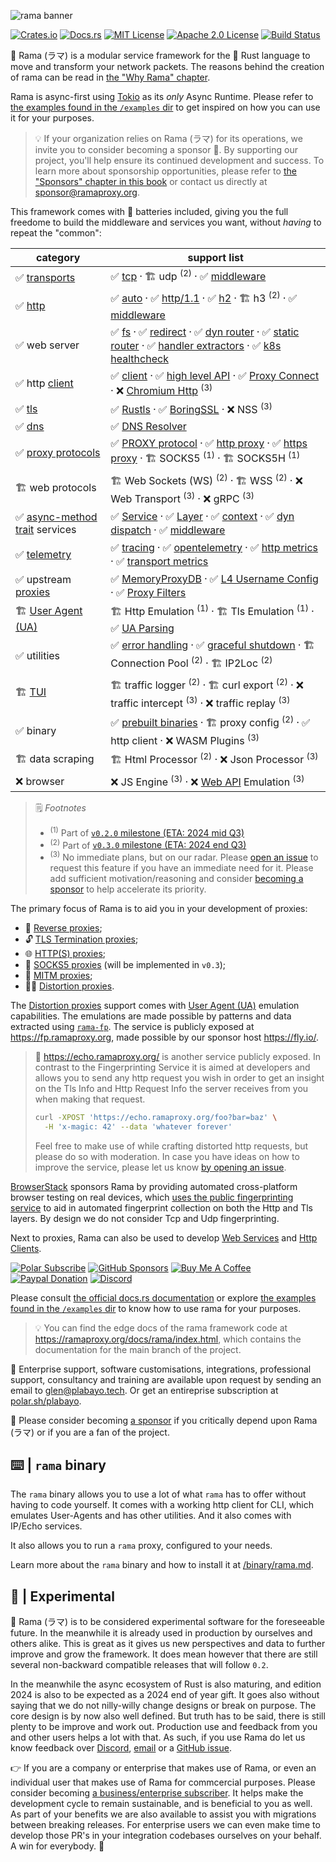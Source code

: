 ![rama banner](https://raw.githubusercontent.com/plabayo/rama/main/docs/img/rama_banner.jpeg)

[![Crates.io][crates-badge]][crates-url]
[![Docs.rs][docs-badge]][docs-url]
[![MIT License][license-mit-badge]][license-mit-url]
[![Apache 2.0 License][license-apache-badge]][license-apache-url]
[![Build Status][actions-badge]][actions-url]

[crates-badge]: https://img.shields.io/crates/v/rama.svg
[crates-url]: https://crates.io/crates/rama/0.2.0-alpha.2
[docs-badge]: https://img.shields.io/docsrs/rama/latest
[docs-url]: https://docs.rs/rama/latest/rama/index.html
[license-mit-badge]: https://img.shields.io/badge/license-MIT-blue.svg
[license-mit-url]: https://github.com/plabayo/rama/blob/main/LICENSE-MIT
[license-apache-badge]: https://img.shields.io/badge/license-APACHE-blue.svg
[license-apache-url]: https://github.com/plabayo/rama/blob/main/LICENSE-APACHE
[actions-badge]: https://github.com/plabayo/rama/workflows/CI/badge.svg
[actions-url]: https://github.com/plabayo/rama/actions

[discord-badge]: https://img.shields.io/badge/Discord-%235865F2.svg?style=for-the-badge&logo=discord&logoColor=white
[discord-url]: https://discord.gg/29EetaSYCD
[bmac-badge]: https://img.shields.io/badge/Buy%20Me%20a%20Coffee-ffdd00?style=for-the-badge&logo=buy-me-a-coffee&logoColor=black
[bmac-url]: https://www.buymeacoffee.com/plabayo
[ghs-badge]: https://img.shields.io/badge/sponsor-30363D?style=for-the-badge&logo=GitHub-Sponsors&logoColor=#EA4AAA
[ghs-url]: https://github.com/sponsors/plabayo
[paypal-badge]: https://img.shields.io/badge/paypal-contribution?style=for-the-badge&color=blue
[paypal-url]: https://www.paypal.com/donate/?hosted_button_id=P3KCGT2ACBVFE
[polar-badge]: https://img.shields.io/badge/polar.sh-subscribe?style=for-the-badge&color=blue
[polar-url]: https://polar.sh/plabayo

🦙 Rama (ラマ) is a modular service framework for the 🦀 Rust language to move and transform your network packets.
The reasons behind the creation of rama can be read in [the "Why Rama" chapter](./why_rama.md).

Rama is async-first using [Tokio](https://tokio.rs/) as its _only_ Async Runtime.
Please refer to [the examples found in the `/examples` dir](https://github.com/plabayo/rama/tree/main/examples)
to get inspired on how you can use it for your purposes.

> 💡 If your organization relies on Rama (ラマ) for its operations,
> we invite you to consider becoming a sponsor 💖. By supporting our project,
> you'll help ensure its continued development and success.
> To learn more about sponsorship opportunities, please refer to
> [the "Sponsors" chapter in this book](./sponsor.md)
> or contact us directly at [sponsor@ramaproxy.org](mailto:sponsor@ramaproxy.org).

This framework comes with 🔋 batteries included, giving you the full freedome to build the middleware and services you want, without _having_ to repeat the "common":

| category | support list |
|-|-|
| ✅ [transports](https://ramaproxy.org/docs/rama/net/stream/index.html) | ✅ [tcp](https://ramaproxy.org/docs/rama/tcp/index.html) ⸱ 🏗️ udp <sup>(2)</sup> ⸱ ✅ [middleware](https://ramaproxy.org/docs/rama/net/stream/layer/index.html) |
| ✅ [http](https://ramaproxy.org/docs/rama/http/index.html) | ✅ [auto](https://ramaproxy.org/docs/rama/http/server/service/struct.HttpServer.html#method.auto) ⸱ ✅ [http/1.1](https://ramaproxy.org/docs/rama/http/server/service/struct.HttpServer.html#method.http1) ⸱ ✅ [h2](https://ramaproxy.org/docs/rama/http/server/service/struct.HttpServer.html#method.h2) ⸱ 🏗️ h3 <sup>(2)</sup> ⸱ ✅ [middleware](https://ramaproxy.org/docs/rama/http/layer/index.html) |
| ✅ web server | ✅ [fs](https://ramaproxy.org/docs/rama/http/service/fs/index.html) ⸱ ✅ [redirect](https://ramaproxy.org/docs/rama/http/service/redirect/struct.Redirect.html) ⸱ ✅ [dyn router](https://ramaproxy.org/docs/rama/http/service/web/struct.WebService.html) ⸱ ✅ [static router](https://docs.rs/rama-http/latest/rama_http/service/web/macro.match_service.html) ⸱ ✅ [handler extractors](https://ramaproxy.org/docs/rama/http/service/web/extract/index.html) ⸱ ✅ [k8s healthcheck](https://ramaproxy.org/docs/rama/http/service/web/k8s/index.html) |
| ✅ http [client](https://ramaproxy.org/docs/rama/http/client/index.html) | ✅ [client](https://ramaproxy.org/docs/rama/http/client/struct.HttpClient.html) ⸱ ✅ [high level API](https://ramaproxy.org/docs/rama/http/service/client/trait.HttpClientExt.html) ⸱ ✅ [Proxy Connect](https://ramaproxy.org/docs/rama/http/client/proxy/layer/struct.HttpProxyConnector.html) ⸱ ❌ [Chromium Http](https://github.com/plabayo/rama/issues/189) <sup>(3)</sup> |
| ✅ [tls](https://ramaproxy.org/docs/rama/tls/index.html) | ✅ [Rustls](https://ramaproxy.org/docs/rama/tls/rustls/index.html) ⸱ ✅ [BoringSSL](https://ramaproxy.org/docs/rama/tls/boring/index.html) ⸱ ❌ NSS <sup>(3)</sup> |
| ✅ [dns](https://ramaproxy.org/docs/rama/dns/index.html) | ✅ [DNS Resolver](https://ramaproxy.org/docs/rama/dns/struct.Dns.html) |
| ✅ [proxy protocols](https://ramaproxy.org/docs/rama/proxy/index.html) | ✅ [PROXY protocol](https://ramaproxy.org/docs/rama/proxy/haproxy/index.html) ⸱ ✅ [http proxy](https://github.com/plabayo/rama/blob/main/examples/http_connect_proxy.rs) ⸱ ✅ [https proxy](https://github.com/plabayo/rama/blob/main/examples/https_connect_proxy.rs) ⸱ 🏗️ SOCKS5 <sup>(1)</sup> ⸱ 🏗️ SOCKS5H <sup>(1)</sup> |
| 🏗️ web protocols | 🏗️ Web Sockets (WS) <sup>(2)</sup> ⸱ 🏗️ WSS <sup>(2)</sup> ⸱ ❌ Web Transport <sup>(3)</sup> ⸱ ❌ gRPC <sup>(3)</sup> |
| ✅ [async-method trait](https://blog.rust-lang.org/inside-rust/2023/05/03/stabilizing-async-fn-in-trait.html) services | ✅ [Service](https://ramaproxy.org/docs/rama/service/trait.Service.html) ⸱ ✅ [Layer](https://ramaproxy.org/docs/rama/layer/trait.Layer.html) ⸱ ✅ [context](https://ramaproxy.org/docs/rama/context/index.html) ⸱ ✅ [dyn dispatch](https://ramaproxy.org/docs/rama/service/struct.BoxService.html) ⸱ ✅ [middleware](https://ramaproxy.org/docs/rama/layer/index.html) |
| ✅ [telemetry](https://ramaproxy.org/docs/rama/telemetry/index.html) | ✅ [tracing](https://tracing.rs/tracing/) ⸱ ✅ [opentelemetry](https://ramaproxy.org/docs/rama/telemetry/opentelemetry/index.html) ⸱ ✅ [http metrics](https://ramaproxy.org/docs/rama/http/layer/opentelemetry/index.html) ⸱ ✅ [transport metrics](https://ramaproxy.org/docs/rama/net/stream/layer/opentelemetry/index.html) |
| ✅ upstream [proxies](https://ramaproxy.org/docs/rama/proxy/index.html) | ✅ [MemoryProxyDB](https://ramaproxy.org/docs/rama/proxy/struct.MemoryProxyDB.html) ⸱ ✅ [L4 Username Config](https://ramaproxy.org/docs/rama/username/index.html) ⸱ ✅ [Proxy Filters](https://ramaproxy.org/docs/rama/proxy/struct.ProxyFilter.html) |
| 🏗️ [User Agent (UA)](https://ramaproxy.org/book/intro/user_agent) | 🏗️ Http Emulation <sup>(1)</sup> ⸱ 🏗️ Tls Emulation <sup>(1)</sup> ⸱ ✅ [UA Parsing](https://ramaproxy.org/docs/rama/ua/struct.UserAgent.html) |
| ✅ utilities | ✅ [error handling](https://ramaproxy.org/docs/rama/error/index.html) ⸱ ✅ [graceful shutdown](https://ramaproxy.org/docs/rama/graceful/index.html) ⸱ 🏗️ Connection Pool <sup>(2)</sup> ⸱ 🏗️ IP2Loc <sup>(2)</sup> |
| 🏗️ [TUI](https://ratatui.rs/) | 🏗️ traffic logger <sup>(2)</sup> ⸱ 🏗️ curl export <sup>(2)</sup> ⸱ ❌ traffic intercept <sup>(3)</sup> ⸱ ❌ traffic replay <sup>(3)</sup> |
| ✅ binary | ✅ [prebuilt binaries](https://ramaproxy.org/book/binary/rama) ⸱ 🏗️ proxy config <sup>(2)</sup> ⸱ ✅ http client ⸱ ❌ WASM Plugins <sup>(3)</sup> |
| 🏗️ data scraping | 🏗️ Html Processor <sup>(2)</sup> ⸱ ❌ Json Processor <sup>(3)</sup> |
| ❌ browser | ❌ JS Engine <sup>(3)</sup> ⸱ ❌ [Web API](https://developer.mozilla.org/en-US/docs/Web/API) Emulation <sup>(3)</sup> |

> 🗒️ _Footnotes_
>
> * <sup>(1)</sup> Part of [`v0.2.0` milestone (ETA: 2024 mid Q3)](https://github.com/plabayo/rama/milestone/1)
> * <sup>(2)</sup> Part of [`v0.3.0` milestone (ETA: 2024 end Q3)](https://github.com/plabayo/rama/milestone/2)
> * <sup>(3)</sup> No immediate plans, but on our radar. Please [open an issue](https://github.com/plabayo/rama/issues) to request this feature if you have an immediate need for it. Please add sufficient motivation/reasoning and consider [becoming a sponsor](./sponsor.md) to help accelerate its priority.

The primary focus of Rama is to aid you in your development of proxies:

- 🚦 [Reverse proxies](https://ramaproxy.org/book/proxies/reverse);
- 🔓 [TLS Termination proxies](https://ramaproxy.org/book/proxies/tls);
- 🌐 [HTTP(S) proxies](https://ramaproxy.org/book/proxies/http);
- 🧦 [SOCKS5 proxies](https://ramaproxy.org/book/proxies/socks5) (will be implemented in `v0.3`);
- 🔎 [MITM proxies](https://ramaproxy.org/book/proxies/mitm);
- 🕵️‍♀️ [Distortion proxies](https://ramaproxy.org/book/proxies/distort).

The [Distortion proxies](https://ramaproxy.org/book/proxies/distort) support
comes with [User Agent (UA)](./intro/user_agent.md) emulation capabilities. The emulations are made possible by patterns
and data extracted using [`rama-fp`](https://github.com/plabayo/rama/tree/main/rama-fp/). The service is publicly exposed at
<https://fp.ramaproxy.org>, made possible by our sponsor host <https://fly.io/>.

> 🔁 <https://echo.ramaproxy.org/> is another service publicly exposed.
> In contrast to the Fingerprinting Service it is aimed at developers
> and allows you to send any http request you wish in order to get an insight
> on the Tls Info and Http Request Info the server receives
> from you when making that request.
>
> ```bash
> curl -XPOST 'https://echo.ramaproxy.org/foo?bar=baz' \
>   -H 'x-magic: 42' --data 'whatever forever'
> ```
>
> Feel free to make use of while crafting distorted http requests,
> but please do so with moderation. In case you have ideas on how to improve
> the service, please let us know [by opening an issue](https://github.com/plabayo/rama/issues).

[BrowserStack](https://browserstack.com) sponsors Rama by providing automated cross-platform browser testing
on real devices, which [uses the public fingerprinting service](https://github.com/plabayo/rama/tree/main/rama-fp/browserstack/main.py) to aid in automated fingerprint collection
on both the Http and Tls layers. By design we do not consider Tcp and Udp fingerprinting.

Next to proxies, Rama can also be used to develop [Web Services](./web_servers.md) and [Http Clients](./http_clients.md).

[![Polar Subscribe][polar-badge]][polar-url]
[![GitHub Sponsors][ghs-badge]][ghs-url]
[![Buy Me A Coffee][bmac-badge]][bmac-url]
[![Paypal Donation][paypal-badge]][paypal-url]
[![Discord][discord-badge]][discord-url]

Please consult [the official docs.rs documentation][docs-url] or explore
[the examples found in the `/examples` dir](https://github.com/plabayo/rama/tree/main/examples)
to know how to use rama for your purposes.

> 💡 You can find the edge docs of the rama framework code at <https://ramaproxy.org/docs/rama/index.html>,
> which contains the documentation for the main branch of the project.

🤝 Enterprise support, software customisations, integrations, professional support, consultancy and training are available upon request by sending an email to [glen@plabayo.tech](mailto:glen@plabayo.tech). Or get an entireprise subscription at [polar.sh/plabayo](https://polar.sh/plabayo).

💖 Please consider becoming [a sponsor][ghs-url] if you critically depend upon Rama (ラマ) or if you are a fan of the project.

## ⌨️ | `rama` binary

The `rama` binary allows you to use a lot of what `rama` has to offer without
having to code yourself. It comes with a working http client for CLI, which emulates
User-Agents and has other utilities. And it also comes with IP/Echo services.

It also allows you to run a `rama` proxy, configured to your needs.

Learn more about the `rama` binary and how to install it at [/binary/rama.md](./binary/rama.md).

## 🧪 | Experimental

🦙 Rama (ラマ) is to be considered experimental software for the foreseeable future. In the meanwhile it is already used
in production by ourselves and others alike. This is great as it gives us new perspectives and data to further improve
and grow the framework. It does mean however that there are still several non-backward compatible releases that will follow `0.2`.

In the meanwhile the async ecosystem of Rust is also maturing, and edition 2024 is also to be expected as a 2024 end of year gift.
It goes also without saying that we do not nilly-willy change designs or break on purpose. The core design is by now also well defined. But truth has to be said,
there is still plenty to be improve and work out. Production use and feedback from you and other users helps a lot with that. As such,
if you use Rama do let us know feedback over [Discord][discord-url], [email](mailto:glen@plabayo.tech) or a [GitHub issue](https://github.com/plabayo/rama/issues).

👉 If you are a company or enterprise that makes use of Rama, or even an individual user that makes use of Rama for commcercial purposes. Please consider becoming [a business/enterprise subscriber](https://polar.sh/plabayo). It helps make the development cycle to remain sustainable, and is beneficial to you as well. As part of your benefits we are also available to assist you with migrations between breaking releases. For enterprise users we can even make time to develop those PR's in your integration codebases ourselves on your behalf. A win for everybody. 💪
